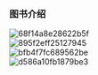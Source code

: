### 图书介绍
![68f14a8e28622b5f](https://user-images.githubusercontent.com/8761991/109127401-5843df00-7789-11eb-82f5-9bddf56dc2f1.png)  
![895f2eff25127945](https://user-images.githubusercontent.com/8761991/109127410-5a0da280-7789-11eb-924e-104ad6d5f5cc.png)  
![bfb4f7fc689562be](https://user-images.githubusercontent.com/8761991/109127411-5aa63900-7789-11eb-9818-70144b5db3e7.png)  
![d586a10fb1879be3](https://user-images.githubusercontent.com/8761991/109127413-5b3ecf80-7789-11eb-9eaf-9de54ba5be44.png)